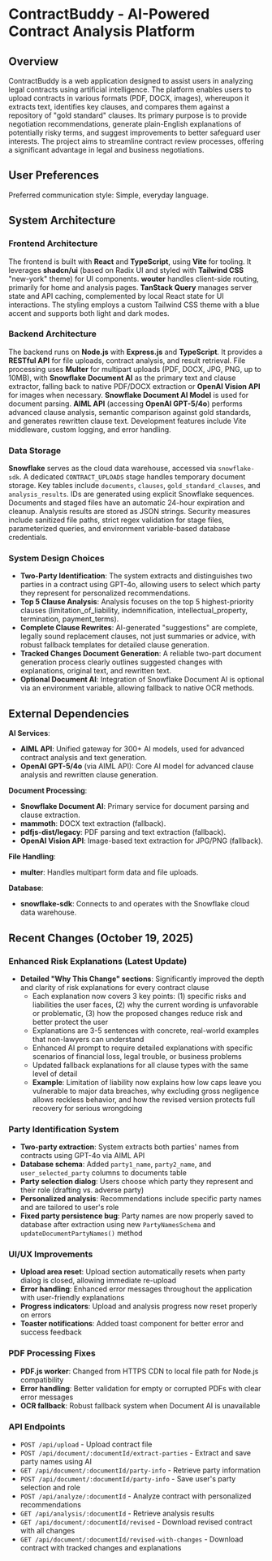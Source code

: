 # ContractBuddy - AI-Powered Contract Analysis Platform

## Overview
ContractBuddy is a web application designed to assist users in analyzing legal contracts using artificial intelligence. The platform enables users to upload contracts in various formats (PDF, DOCX, images), whereupon it extracts text, identifies key clauses, and compares them against a repository of "gold standard" clauses. Its primary purpose is to provide negotiation recommendations, generate plain-English explanations of potentially risky terms, and suggest improvements to better safeguard user interests. The project aims to streamline contract review processes, offering a significant advantage in legal and business negotiations.

## User Preferences
Preferred communication style: Simple, everyday language.

## System Architecture

### Frontend Architecture
The frontend is built with **React** and **TypeScript**, using **Vite** for tooling. It leverages **shadcn/ui** (based on Radix UI and styled with **Tailwind CSS** "new-york" theme) for UI components. **wouter** handles client-side routing, primarily for home and analysis pages. **TanStack Query** manages server state and API caching, complemented by local React state for UI interactions. The styling employs a custom Tailwind CSS theme with a blue accent and supports both light and dark modes.

### Backend Architecture
The backend runs on **Node.js** with **Express.js** and **TypeScript**. It provides a **RESTful API** for file uploads, contract analysis, and result retrieval. File processing uses **Multer** for multipart uploads (PDF, DOCX, JPG, PNG, up to 10MB), with **Snowflake Document AI** as the primary text and clause extractor, falling back to native PDF/DOCX extraction or **OpenAI Vision API** for images when necessary. **Snowflake Document AI Model** is used for document parsing. **AIML API** (accessing **OpenAI GPT-5/4o**) performs advanced clause analysis, semantic comparison against gold standards, and generates rewritten clause text. Development features include Vite middleware, custom logging, and error handling.

### Data Storage
**Snowflake** serves as the cloud data warehouse, accessed via `snowflake-sdk`. A dedicated `CONTRACT_UPLOADS` stage handles temporary document storage. Key tables include `documents`, `clauses`, `gold_standard_clauses`, and `analysis_results`. IDs are generated using explicit Snowflake sequences. Documents and staged files have an automatic 24-hour expiration and cleanup. Analysis results are stored as JSON strings. Security measures include sanitized file paths, strict regex validation for stage files, parameterized queries, and environment variable-based database credentials.

### System Design Choices
- **Two-Party Identification**: The system extracts and distinguishes two parties in a contract using GPT-4o, allowing users to select which party they represent for personalized recommendations.
- **Top 5 Clause Analysis**: Analysis focuses on the top 5 highest-priority clauses (limitation_of_liability, indemnification, intellectual_property, termination, payment_terms).
- **Complete Clause Rewrites**: AI-generated "suggestions" are complete, legally sound replacement clauses, not just summaries or advice, with robust fallback templates for detailed clause generation.
- **Tracked Changes Document Generation**: A reliable two-part document generation process clearly outlines suggested changes with explanations, original text, and rewritten text.
- **Optional Document AI**: Integration of Snowflake Document AI is optional via an environment variable, allowing fallback to native OCR methods.

## External Dependencies

**AI Services**:
- **AIML API**: Unified gateway for 300+ AI models, used for advanced contract analysis and text generation.
- **OpenAI GPT-5/4o** (via AIML API): Core AI model for advanced clause analysis and rewritten clause generation.

**Document Processing**:
- **Snowflake Document AI**: Primary service for document parsing and clause extraction.
- **mammoth**: DOCX text extraction (fallback).
- **pdfjs-dist/legacy**: PDF parsing and text extraction (fallback).
- **OpenAI Vision API**: Image-based text extraction for JPG/PNG (fallback).

**File Handling**:
- **multer**: Handles multipart form data and file uploads.

**Database**:
- **snowflake-sdk**: Connects to and operates with the Snowflake cloud data warehouse.
## Recent Changes (October 19, 2025)

### Enhanced Risk Explanations (Latest Update)
- **Detailed "Why This Change" sections**: Significantly improved the depth and clarity of risk explanations for every contract clause
  - Each explanation now covers 3 key points: (1) specific risks and liabilities the user faces, (2) why the current wording is unfavorable or problematic, (3) how the proposed changes reduce risk and better protect the user
  - Explanations are 3-5 sentences with concrete, real-world examples that non-lawyers can understand
  - Enhanced AI prompt to require detailed explanations with specific scenarios of financial loss, legal trouble, or business problems
  - Updated fallback explanations for all clause types with the same level of detail
  - **Example**: Limitation of liability now explains how low caps leave you vulnerable to major data breaches, why excluding gross negligence allows reckless behavior, and how the revised version protects full recovery for serious wrongdoing

### Party Identification System
- **Two-party extraction**: System extracts both parties' names from contracts using GPT-4o via AIML API
- **Database schema**: Added `party1_name`, `party2_name`, and `user_selected_party` columns to documents table
- **Party selection dialog**: Users choose which party they represent and their role (drafting vs. adverse party)
- **Personalized analysis**: Recommendations include specific party names and are tailored to user's role
- **Fixed party persistence bug**: Party names are now properly saved to database after extraction using new `PartyNamesSchema` and `updateDocumentPartyNames()` method

### UI/UX Improvements
- **Upload area reset**: Upload section automatically resets when party dialog is closed, allowing immediate re-upload
- **Error handling**: Enhanced error messages throughout the application with user-friendly explanations
- **Progress indicators**: Upload and analysis progress now reset properly on errors
- **Toaster notifications**: Added toast component for better error and success feedback

### PDF Processing Fixes
- **PDF.js worker**: Changed from HTTPS CDN to local file path for Node.js compatibility
- **Error handling**: Better validation for empty or corrupted PDFs with clear error messages
- **OCR fallback**: Robust fallback system when Document AI is unavailable

### API Endpoints
- `POST /api/upload` - Upload contract file
- `POST /api/document/:documentId/extract-parties` - Extract and save party names using AI
- `GET /api/document/:documentId/party-info` - Retrieve party information
- `POST /api/document/:documentId/party-info` - Save user's party selection and role
- `POST /api/analyze/:documentId` - Analyze contract with personalized recommendations
- `GET /api/analysis/:documentId` - Retrieve analysis results
- `GET /api/document/:documentId/revised` - Download revised contract with all changes
- `GET /api/document/:documentId/revised-with-changes` - Download contract with tracked changes and explanations

